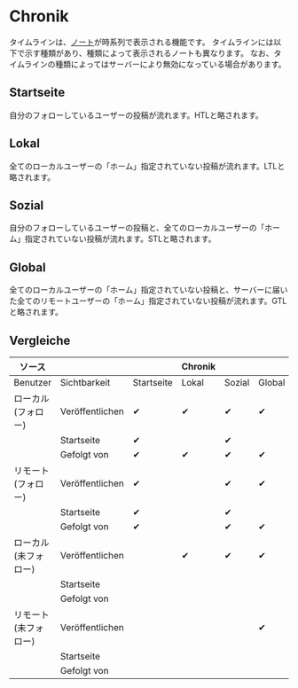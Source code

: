 # Chronik
タイムラインは、[ノート](./note)が時系列で表示される機能です。 タイムラインには以下で示す種類があり、種類によって表示されるノートも異なります。 なお、タイムラインの種類によってはサーバーにより無効になっている場合があります。

## Startseite
自分のフォローしているユーザーの投稿が流れます。HTLと略されます。

## Lokal
全てのローカルユーザーの「ホーム」指定されていない投稿が流れます。LTLと略されます。

## Sozial
自分のフォローしているユーザーの投稿と、全てのローカルユーザーの「ホーム」指定されていない投稿が流れます。STLと略されます。

## Global
全てのローカルユーザーの「ホーム」指定されていない投稿と、サーバーに届いた全てのリモートユーザーの「ホーム」指定されていない投稿が流れます。GTLと略されます。

## Vergleiche
| ソース          |                 |            | Chronik |        |        |
| ------------ | --------------- | ---------- | ------- | ------ | ------ |
| Benutzer     | Sichtbarkeit    | Startseite | Lokal   | Sozial | Global |
| ローカル (フォロー)  | Veröffentlichen | ✔          | ✔       | ✔      | ✔      |
|              | Startseite      | ✔          |         | ✔      |        |
|              | Gefolgt von     | ✔          | ✔       | ✔      | ✔      |
| リモート (フォロー)  | Veröffentlichen | ✔          |         | ✔      | ✔      |
|              | Startseite      | ✔          |         | ✔      |        |
|              | Gefolgt von     | ✔          |         | ✔      | ✔      |
| ローカル (未フォロー) | Veröffentlichen |            | ✔       | ✔      | ✔      |
|              | Startseite      |            |         |        |        |
|              | Gefolgt von     |            |         |        |        |
| リモート (未フォロー) | Veröffentlichen |            |         |        | ✔      |
|              | Startseite      |            |         |        |        |
|              | Gefolgt von     |            |         |        |        |
